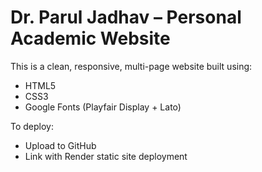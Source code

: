 # Dr. Parul Jadhav – Personal Academic Website

This is a clean, responsive, multi-page website built using:
- HTML5
- CSS3
- Google Fonts (Playfair Display + Lato)

To deploy:
- Upload to GitHub
- Link with Render static site deployment
